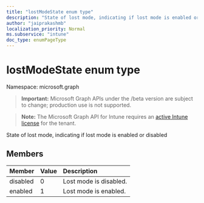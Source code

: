 ```yaml
---
title: "lostModeState enum type"
description: "State of lost mode, indicating if lost mode is enabled or disabled"
author: "jaiprakashmb"
localization_priority: Normal
ms.subservice: "intune"
doc_type: enumPageType
---
```


# lostModeState enum type

Namespace: microsoft.graph

> **Important:** Microsoft Graph APIs under the /beta version are subject to change; production use is not supported.

> **Note:** The Microsoft Graph API for Intune requires an [active Intune license](https://go.microsoft.com/fwlink/?linkid=839381) for the tenant.

State of lost mode, indicating if lost mode is enabled or disabled

## Members
|Member|Value|Description|
|:---|:---|:---|
|disabled|0|Lost mode is disabled.|
|enabled|1|Lost mode is enabled.|